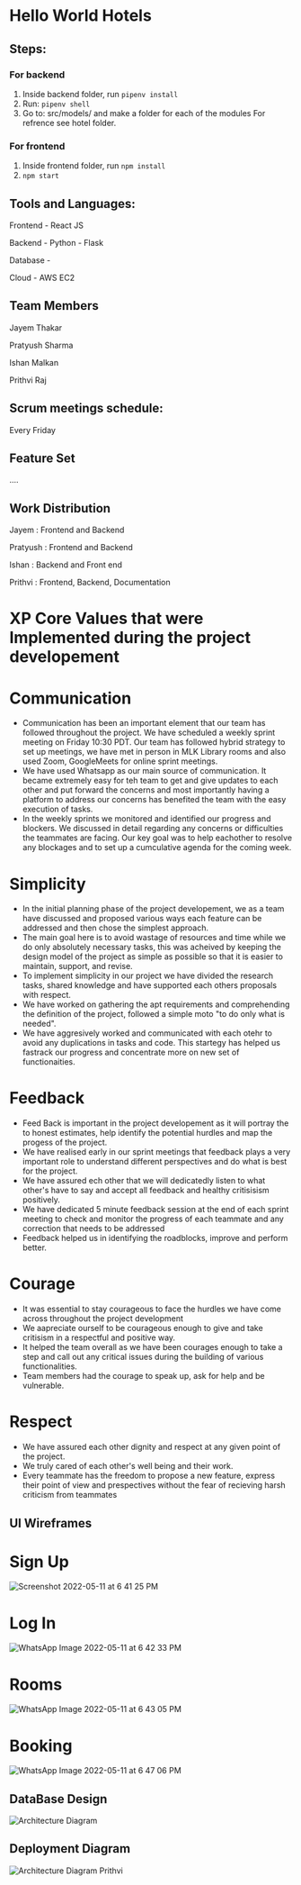 # Hello World Hotels

 ## Steps:

### For backend 
1. Inside backend folder, run `pipenv install`
2. Run: `pipenv shell`
3. Go to: src/models/ and make a folder for each of the modules For refrence see hotel folder.


### For frontend
1. Inside frontend folder, run `npm install`
2. `npm start`

## Tools and Languages:

Frontend - React JS

Backend - Python - Flask

Database - 

Cloud - AWS EC2


## Team Members

Jayem Thakar

Pratyush Sharma

Ishan Malkan

Prithvi Raj


## Scrum meetings schedule:

Every Friday


## Feature Set

....

## Work Distribution

Jayem : Frontend and Backend

Pratyush : Frontend and Backend

Ishan : Backend and Front end

Prithvi : Frontend, Backend, Documentation

# XP Core Values that were Implemented during the project developement  

# Communication
*	Communication has been an important element that our team has followed throughout the project. We have scheduled a weekly sprint meeting on Friday 10:30 PDT. Our team has followed hybrid strategy to set up meetings, we have met in person in MLK Library rooms and also used Zoom, GoogleMeets for online sprint meetings.
*	We have used Whatsapp as our main source of communication. It became extremely easy for teh team to get and give updates to each other and put forward the concerns and most importantly having a platform to address our concerns has benefited the team with the easy execution of tasks.
*	In the weekly sprints we monitored and identified our progress and blockers. We discussed in detail regarding any concerns or difficulties the teammates are facing. Our key goal was to help eachother to resolve any blockages and to set up a cumculative agenda for the coming week.

# Simplicity
*	In the initial planning phase of the project developement, we as a team have discussed and proposed various ways each feature can be addressed and then chose the simplest approach.
*	The main goal here is to avoid wastage of resources and time while we do only absolutely necessary tasks, this was acheived by keeping the design model of the project as simple as possible so that it is easier to maintain, support, and revise.
*	To implement simplicity in our project we have divided the research tasks, shared knowledge and have supported each others proposals with respect.
*	We have worked on gathering the apt requirements and comprehending the definition of the project, followed a simple moto "to do only what is needed".
*	We have aggresively worked and communicated with each otehr to avoid any duplications in tasks and code. This startegy has helped us fastrack our progress and concentrate more on new set of functionaities.

# Feedback
* Feed Back is important in the project developement as it will portray the to honest estimates, help identify the potential hurdles and map the progess of the project.
*	We have realised early in our sprint meetings that feedback plays a very important role to understand different perspectives and do what is best for the project.
*	We have assured ech other that we will dedicatedly listen to what other's have to say and accept all feedback and healthy critisisism positively.
*	We have dedicated 5 minute feedback session at the end of each sprint meeting to check and monitor the progress of each teammate and any correction that needs to be addressed
*	Feedback helped us in identifying the roadblocks, improve and perform better.

# Courage
*	It was essential to stay courageous to face the hurdles we have come across throughout the project development
*	We aapreciate ourself to be courageous enough to give and take critisism in a respectful and positive way.
*	It helped the team overall as we have been courages enough to take a step and call out any critical issues during the building of various functionalities.
*	Team members had the courage to speak up, ask for help and be vulnerable.

# Respect
*	We have assured each other dignity and respect at any given point of the project.
*	We truly cared of each other's well being and their work.
*	Every teammate has the freedom to propose a new feature, express their point of view and prespectives without the fear of recieving harsh criticism from 
teammates 

## UI Wireframes 

# Sign Up

![Screenshot 2022-05-11 at 6 41 25 PM](https://user-images.githubusercontent.com/58871002/167978029-d76d5517-bc80-4044-960f-c1b06ff96e83.png)

# Log In

![WhatsApp Image 2022-05-11 at 6 42 33 PM](https://user-images.githubusercontent.com/58871002/167978541-b5550a5c-fc84-4b09-8271-16ea8881ac84.jpeg)

# Rooms

![WhatsApp Image 2022-05-11 at 6 43 05 PM](https://user-images.githubusercontent.com/58871002/167978599-ab35357e-5727-4224-b4fc-f276ef87ef68.jpeg)

# Booking

![WhatsApp Image 2022-05-11 at 6 47 06 PM](https://user-images.githubusercontent.com/58871002/167978660-e990fbf2-5632-47d1-8ecb-699e3804290e.jpeg)


## DataBase Design 
![Architecture Diagram](https://user-images.githubusercontent.com/58871002/167961800-7036d739-03ec-4eab-ac77-ffb224fb0089.png)

## Deployment Diagram

![Architecture Diagram Prithvi](https://user-images.githubusercontent.com/58871002/167961623-13b70651-f8f5-47bd-b4a8-6511259284dd.png)

